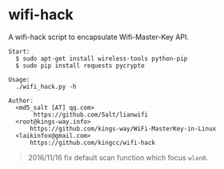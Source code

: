 # wifi-hack

A wifi-hack script to encapsulate Wifi-Master-Key API.

    Start:
      $ sudo apt-get install wireless-tools python-pip
      $ sudo pip install requests pycrypto

    Usage:
      ./wifi_hack.py -h
      
    Author:
      <md5_salt [AT] qq.com> 
           https://github.com/5alt/lianwifi
      <root@kings-way.info> 
          https://github.com/kings-way/WiFi-MasterKey-in-Linux
      <laikinfox@gmail.com> 
          https://github.com/kingcc/wifi-hack 

>2016/11/16 fix default scan function which focus `wlan0`. 
